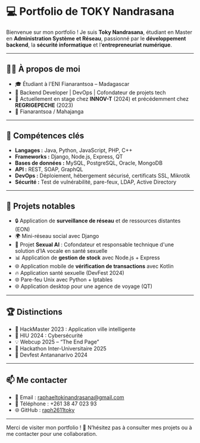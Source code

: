 # 💻 Portfolio de TOKY Nandrasana

Bienvenue sur mon portfolio ! Je suis **Toky Nandrasana**, étudiant en Master en **Administration Système et Réseau**, passionné par le **développement backend**, la **sécurité informatique** et l’**entrepreneuriat numérique**.

---

## 👨‍🎓 À propos de moi

- 🎓 Étudiant à l'ENI Fianarantsoa – Madagascar  
- 🔧 Backend Developer | DevOps | Cofondateur de projets tech
- 💼 Actuellement en stage chez **INNOV-T** (2024) et précédemment chez **REGRIGEPECHE** (2023)
- 📍 Fianarantsoa / Mahajanga

---

## 🚀 Compétences clés

- **Langages :** Java, Python, JavaScript, PHP, C++
- **Frameworks :** Django, Node.js, Express, QT
- **Bases de données :** MySQL, PostgreSQL, Oracle, MongoDB
- **API :** REST, SOAP, GraphQL
- **DevOps :** Déploiement, hébergement sécurisé, certificats SSL, Mikrotik
- **Sécurité :** Test de vulnérabilité, pare-feux, LDAP, Active Directory

---

## 📱 Projets notables

- 🔒 Application de **surveillance de réseau** et de ressources distantes (EON)
- 🌍 Mini-réseau social avec Django
- 🧠 Projet **Sexual AI** : Cofondateur et responsable technique d'une solution d’IA vocale en santé sexuelle
- 📊 Application de **gestion de stock** avec Node.js + Express
- 🌐 Application mobile de **vérification de transactions** avec Kotlin
- 🔥 Application santé sexuelle (DevFest 2024)
- 🌐 Pare-feu Unix avec Python + Iptables
- 🌐 Application desktop pour une agence de voyage (QT)

---

## 🏆 Distinctions

- 🥇 HackMaster 2023 : Application ville intelligente
- 🔐 HIU 2024 : Cybersécurité
- 💡 Webcup 2025 – “The End Page”
- 🧠 Hackathon Inter-Universitaire 2025
- 🎉 Devfest Antananarivo 2024

---

## 📫 Me contacter

- 📧 Email : [raphaeltokinandrasana@gmail.com](mailto:raphaeltokinandrasana@gmail.com)
- 📱 Téléphone : +261 38 47 023 93
- 🌐 GitHub : [raph2611toky](https://github.com/raph2611toky)

---

Merci de visiter mon portfolio ! 🚀 N’hésitez pas à consulter mes projets ou à me contacter pour une collaboration.
